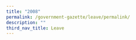 ```yaml
---
title: "2008"
permalink: /government-gazette/leave/permalink/
description: ""
third_nav_title: Leave
---
```

